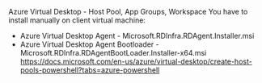 Azure Virtual Desktop - Host Pool, App Groups, Workspace
You have to install manually on client virtual machine:
- Azure Virtual Desktop Agent - Microsoft.RDInfra.RDAgent.Installer.msi
- Azure Virtual Desktop Agent Bootloader - Microsoft.RDInfra.RDAgentBootLoader.Installer-x64.msi
https://docs.microsoft.com/en-us/azure/virtual-desktop/create-host-pools-powershell?tabs=azure-powershell